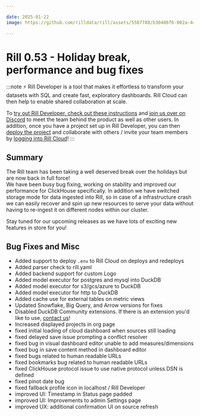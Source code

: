 ```yaml
---

date: 2025-01-22
image: https://github.com/rilldata/rill/assets/5587788/b30486f6-002a-445d-8a1b-955b6ec0066d

---
```


# Rill 0.53 - Holiday break, performance and bug fixes

:::note
⚡ Rill Developer is a tool that makes it effortless to transform your datasets with SQL and create fast, exploratory dashboards. Rill Cloud can then help to enable shared collaboration at scale.

To [try out Rill Developer, check out these instructions](/get-started/install) and [join us over on Discord](https://discord.gg/TatjVY32) to meet the team behind the product as well as other users. In addition, once you have a project set up in Rill Developer, you can then [deploy the project](/deploy/deploy-dashboard) and collaborate with others / invite your team members by [logging into Rill Cloud](https://ui.rilldata.com)!
:::

## Summary

The Rill team has been taking a well deserved break over the holidays but are now back in full force!  
We have been busy bug fixing, working on stability and improved our performance for ClickHouse specifically.
In addition we have switched storage mode for data ingested into Rill, so in case of a infrastructure crash we can easily recover and spin up new resources to serve your data without having to re-ingest it on different nodes within our cluster.

Stay tuned for our upcoming releases as we have lots of exciting new features in store for you!


## Bug Fixes and Misc
- Added support to deploy `.env` to Rill Cloud on deploys and redeploys
- Added parser check to rill.yaml
- Added backend support for custom Logo
- Added model executor for postgres and mysql into DuckDB
- Added model executor for s3/gcs/azure to DuckDB
- Added model executor for http to DuckDB
- Added cache use for external tables on metric views
- Updated Snowflake, Big Query, and Arrow versions for fixes
- Disabled DuckDB Community extensions. If there is an extension you'd like to use, [contact us](https://docs.rilldata.com/contact)!
- Increased displayed projects in org page
- fixed initial loading of cloud dashboard when sources still loading
- fixed delayed save issue prompting a conflict resolver
- fixed bug in visual dashboard editor unable to add measures/dimensions
- fixed bug in save content method in dashboard editor
- fixed bugs related to human readable URLs
- fixed bookmarks bug related to human readable URLs
- fixed ClickHouse protocol issue to use native protocol unless DSN is defined
- fixed pinot date bug
- fixed fallback profile icon in localhost / Rill Developer
- improved UI: Timestamp in Status page padded
- improved UI: Improvements to admin Settings page
- improved UX: additional confirmation UI on source refresh